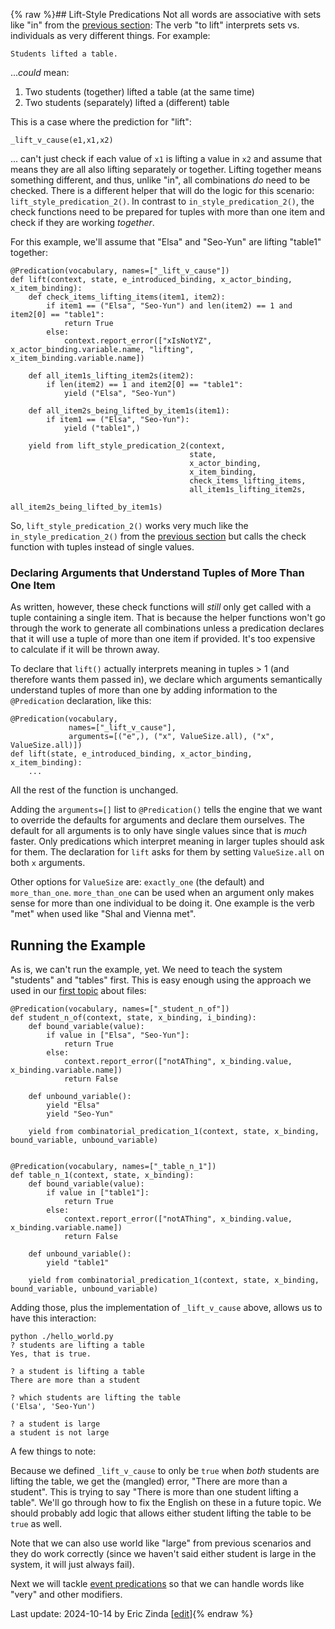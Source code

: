 {% raw %}## Lift-Style Predications
Not all words are associative with sets like "in" from the [previous section](https://blog.inductorsoftware.com/Perplexity/home/pxhowto/pxHowTo030InStylePredications): The verb "to lift" interprets sets vs. individuals as very different things.  For example:

```
Students lifted a table.
```

...*could* mean: 
1. Two students (together) lifted a table (at the same time)
2. Two students (separately) lifted a (different) table

This is a case where the prediction for "lift":

```
_lift_v_cause(e1,x1,x2)
```

... can't just check if each value of `x1` is lifting a value in `x2` and assume that means they are all also lifting separately or together.  Lifting together means something different, and thus, unlike "in", all combinations *do* need to be checked. There is a different helper that will do the logic for this scenario: `lift_style_predication_2()`. In contrast to `in_style_predication_2()`, the check functions need to be prepared for tuples with more than one item and check if they are working *together*.

For this example, we'll assume that "Elsa" and "Seo-Yun" are lifting "table1" together:

```
@Predication(vocabulary, names=["_lift_v_cause"])
def lift(context, state, e_introduced_binding, x_actor_binding, x_item_binding):
    def check_items_lifting_items(item1, item2):
        if item1 == ("Elsa", "Seo-Yun") and len(item2) == 1 and item2[0] == "table1":
            return True
        else:
            context.report_error(["xIsNotYZ", x_actor_binding.variable.name, "lifting", x_item_binding.variable.name])

    def all_item1s_lifting_item2s(item2):
        if len(item2) == 1 and item2[0] == "table1":
            yield ("Elsa", "Seo-Yun")

    def all_item2s_being_lifted_by_item1s(item1):
        if item1 == ("Elsa", "Seo-Yun"):
            yield ("table1",)

    yield from lift_style_predication_2(context,
                                        state, 
                                        x_actor_binding, 
                                        x_item_binding,
                                        check_items_lifting_items, 
                                        all_item1s_lifting_item2s,
                                        all_item2s_being_lifted_by_item1s)
```

So, `lift_style_predication_2()` works very much like the `in_style_predication_2()` from the [previous section](https://blog.inductorsoftware.com/Perplexity/home/pxhowto/pxHowTo030InStylePredications) but calls the check function with tuples instead of single values.

### Declaring Arguments that Understand Tuples of More Than One Item
As written, however, these check functions will *still* only get called with a tuple containing a single item. That is because the helper functions won't go through the work to generate all combinations unless a predication declares that it will use a tuple of more than one item if provided. It's too expensive to calculate if it will be thrown away.  

To declare that `lift()` actually interprets meaning in tuples > 1 (and therefore wants them passed in), we declare which arguments semantically understand tuples of more than one by adding information to the `@Predication` declaration, like this:

```
@Predication(vocabulary,
             names=["_lift_v_cause"],
             arguments=[("e",), ("x", ValueSize.all), ("x", ValueSize.all)])
def lift(state, e_introduced_binding, x_actor_binding, x_item_binding):
    ...
```
All the rest of the function is unchanged.

Adding the `arguments=[]` list to `@Predication()` tells the engine that we want to override the defaults for arguments and declare them ourselves.  The default for all arguments is to only have single values since that is *much* faster.  Only predications which interpret meaning in larger tuples should ask for them. The declaration for `lift` asks for them by setting `ValueSize.all` on both `x` arguments.

Other options for `ValueSize` are: `exactly_one` (the default) and `more_than_one`. `more_than_one` can be used when an argument only makes sense for more than one individual to be doing it. One example is the verb "met" when used like "Shal and Vienna met".

## Running the Example
As is, we can't run the example, yet. We need to teach the system "students" and "tables" first.  This is easy enough using the approach we used in our [first topic](https://blog.inductorsoftware.com/Perplexity/home/pxhowto/pxHowTo020ImplementAPredication) about files:

```
@Predication(vocabulary, names=["_student_n_of"])
def student_n_of(context, state, x_binding, i_binding):
    def bound_variable(value):
        if value in ["Elsa", "Seo-Yun"]:
            return True
        else:
            context.report_error(["notAThing", x_binding.value, x_binding.variable.name])
            return False

    def unbound_variable():
        yield "Elsa"
        yield "Seo-Yun"

    yield from combinatorial_predication_1(context, state, x_binding, bound_variable, unbound_variable)


@Predication(vocabulary, names=["_table_n_1"])
def table_n_1(context, state, x_binding):
    def bound_variable(value):
        if value in ["table1"]:
            return True
        else:
            context.report_error(["notAThing", x_binding.value, x_binding.variable.name])
            return False

    def unbound_variable():
        yield "table1"

    yield from combinatorial_predication_1(context, state, x_binding, bound_variable, unbound_variable)
```

Adding those, plus the implementation of `_lift_v_cause` above, allows us to have this interaction:

```
python ./hello_world.py
? students are lifting a table
Yes, that is true.

? a student is lifting a table
There are more than a student

? which students are lifting the table
('Elsa', 'Seo-Yun')

? a student is large
a student is not large
```

A few things to note:

Because we defined `_lift_v_cause` to only be `true` when *both* students are lifting the table, we get the (mangled) error, "There are more than a student". This is trying to say "There is more than one student lifting a table". We'll go through how to fix the English on these in a future topic.  We should probably add logic that allows either student lifting the table to be `true` as well.

Note that we can also use world like "large" from previous scenarios and they do work correctly (since we haven't said either student is large in the system, it will just always fail).

Next we will tackle [event predications](https://blog.inductorsoftware.com/Perplexity/home/pxhowto/pxHowTo050EventPredications) so that we can handle words like "very" and other modifiers.


Last update: 2024-10-14 by Eric Zinda [[edit](https://github.com/EricZinda/Perplexity/edit/main/docs/pxHowTo/pxHowTo040LiftStylePredications.md)]{% endraw %}
